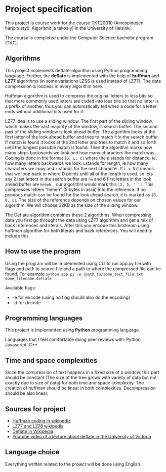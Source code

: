 # Project specification

This project is course work for the course [TKT20010](https://studies.helsinki.fi/kurssit/opintojakso/otm-3d27dcc5-f7b5-4eec-b5db-53217aee3918/TKT20010) (Aineopintojen harjoitustyö: Algoritmit ja tekoäly) in the University of Helsinki: 

The course is completed under the Computer Science bachelor program (TKT).

## Algorithms

This project implements deflate-algorithm using Python programming language. Further, the **deflate** is implemented with the help of **huffman** and **LZ77** algorithms (in some variations LZSS is used instead of LZ77). The data compression is lossless in every algorithm here.

Huffman algorithm is used to compress the original letters to less bits so that more commonly used letters are coded into less bits so that no letter is a prefix of another, thus you can automatically tell when a code for a letter ends without additional bits used for it.

LZ77 idea is to use a sliding window. The first part of the sliding window, which makes the vast majority of the window, is search buffer. The second part of the sliding window is look ahead buffer. The algorithm looks at the first letter of the look ahead buffer and tries to match it in the search buffer. If match is found it looks at the 2nd letter and tries to match it and so forth until the longest possible match is found. Then the algorithm marks how many steps backwards we look and how many characters the match was. Coding is done in the format `[D, L, c]` where the `D` stands for distance, ie. how many letters backwards we look. `L`stands for length, ie how many characters we copy and `c` stands for the next character. If `L > D` it means that we loop back to where D points until all of the length is used. so lets say 2 last letters in the search buffer are `he` and 6 first letters in the look ahead buffer are `heheh `, our algorithm would mark this `[2, 5, ' ']`. This compresses letters "heheh" (5 bytes in ascii) into the reference. If no previous match can be found for the look ahead search, it is marked as `[0, 0, c]`. The size of the reference depends on chosen values for our algorithm. We will choose 32KB as the size of the sliding window.

The Deflate algorithm combines these 2 algorithms. When compressing data you first go throught the data using LZ77 algorithm and get a mix of back references and literals. After this you encode this bitstream using huffman algorithm for both literals and back references. You will need to include this 

## How to use the program

Using the program will be implemented using CLI to run app.py file with flags and path to source file and a path to where the compressed file can be found. For example `python app.py -e /path_to/some_text_file.txt some_filename.deflate`

Available flags: 
* -e for encode (using no flag should also do the encoding)
* -d for decode

## Programming languages

This project is implemented using **Python** programming language. 

Languages that I feel comfortable doing peer reviews with: Python, Javascript, C++. 

## Time and space complexities

Since the compression of text happens in a fixed size of a window, this part should be constant (The size of the tree grows with variety of data but not exactly due to size of data) for both time and space complexity. The creation of huffman should be linear in both complexities. Decompression should be also linear.


## Sources for project

* [Huffman coding in wikipedia](https://en.wikipedia.org/wiki/Huffman_coding)
* [LZ77 and LZ78 wikipedia](https://en.wikipedia.org/wiki/LZ77_and_LZ78)
* [Deflate in Wikipedia](https://en.wikipedia.org/wiki/Deflate)
* [Youtube video of a lecture about deflate in the University of Victoria](https://www.youtube.com/watch?v=SJPvNi4HrWQ)

## Language choice

Everything written related to the project will be done using English.